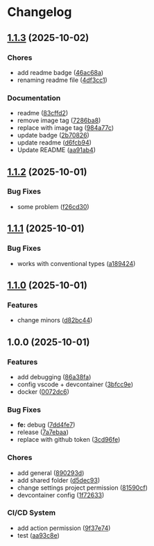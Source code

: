 # Changelog

## [1.1.3](https://github.com/RiccardLinBID/nemesi-template/compare/nemesi-template-v1.1.2...nemesi-template-v1.1.3) (2025-10-02)


### Chores

* add readme badge ([46ac68a](https://github.com/RiccardLinBID/nemesi-template/commit/46ac68aed17eb95e5db0144bb2dde09885b50c83))
* renaming readme file ([4df3cc1](https://github.com/RiccardLinBID/nemesi-template/commit/4df3cc1c780bc0a9880e44957cb72f9ac213c320))


### Documentation

* readme ([83cffd2](https://github.com/RiccardLinBID/nemesi-template/commit/83cffd2648d3566f1ad1ea76ecdf00ee641aacc5))
* remove image tag ([7286ba8](https://github.com/RiccardLinBID/nemesi-template/commit/7286ba8a3b2945759fc408fa13096348d49fc271))
* replace with image tag ([984a77c](https://github.com/RiccardLinBID/nemesi-template/commit/984a77c221d422d8e43d38716cac96518e8a0d5a))
* update badge ([2b70826](https://github.com/RiccardLinBID/nemesi-template/commit/2b708263f78b9c97d89af4973000369eb53b4970))
* update readme ([d6fcb94](https://github.com/RiccardLinBID/nemesi-template/commit/d6fcb94a7e173347f84e9b88a2787aeaafee68b7))
* Update README ([aa91ab4](https://github.com/RiccardLinBID/nemesi-template/commit/aa91ab45cfb81f863798af744f03290b8b09ef97))

## [1.1.2](https://github.com/RiccardLinBID/nemesi-template/compare/nemesi-template-v1.1.1...nemesi-template-v1.1.2) (2025-10-01)


### Bug Fixes

* some problem ([f26cd30](https://github.com/RiccardLinBID/nemesi-template/commit/f26cd30201d7e7c701857a5a675d13acdbbe8053))

## [1.1.1](https://github.com/RiccardLinBID/nemesi-template/compare/nemesi-template-v1.1.0...nemesi-template-v1.1.1) (2025-10-01)


### Bug Fixes

* works with conventional types ([a189424](https://github.com/RiccardLinBID/nemesi-template/commit/a189424eb0a53e942ec713e46dc368314e9247d1))

## [1.1.0](https://github.com/RiccardLinBID/nemesi-template/compare/nemesi-template-v1.0.0...nemesi-template-v1.1.0) (2025-10-01)


### Features

* change minors ([d82bc44](https://github.com/RiccardLinBID/nemesi-template/commit/d82bc4436a1645c0ae4dbcbf9e9ae696502d27b1))

## 1.0.0 (2025-10-01)


### Features

* add debugging ([86a38fa](https://github.com/RiccardLinBID/nemesi-template/commit/86a38fa42607cac52160133fe365194de2d7afd0))
* config vscode + devcontainer ([3bfcc9e](https://github.com/RiccardLinBID/nemesi-template/commit/3bfcc9e4b7c2770cf282e83eaf8007b2ea715662))
* docker ([0072dc6](https://github.com/RiccardLinBID/nemesi-template/commit/0072dc65835ea7dd458a647008588d73d4dbb441))


### Bug Fixes

* **fe:** debug ([7dd4fe7](https://github.com/RiccardLinBID/nemesi-template/commit/7dd4fe7829ddb32f0d706c7f32ef085e11af2e82))
* release ([7a7ebaa](https://github.com/RiccardLinBID/nemesi-template/commit/7a7ebaad5b0709e43a68d91cbefa70baa6a23fa1))
* replace with github token ([3cd96fe](https://github.com/RiccardLinBID/nemesi-template/commit/3cd96fee44b811e21d989c72445dfa603b877a13))


### Chores

* add general ([890293d](https://github.com/RiccardLinBID/nemesi-template/commit/890293dfebfaa9dde0b6142853e3737b16efbff0))
* add shared folder ([d5dec93](https://github.com/RiccardLinBID/nemesi-template/commit/d5dec93978d5b6d2291e3567c2efd636e4a708d2))
* change settings project permission ([81590cf](https://github.com/RiccardLinBID/nemesi-template/commit/81590cfece8252b64f57ea30e859e567a9f1de5c))
* devcontainer config ([1f72633](https://github.com/RiccardLinBID/nemesi-template/commit/1f726337f7b02a924fd66839bb405d1138ea3134))


### CI/CD System

* add action permission ([9f37e74](https://github.com/RiccardLinBID/nemesi-template/commit/9f37e7419f14fa362931cbd1b5da29f3dd873c8b))
* test ([aa93c8e](https://github.com/RiccardLinBID/nemesi-template/commit/aa93c8e5ae12a006355057107d6c97137e843b38))
